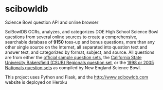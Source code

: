 # scibowldb
Science Bowl question API and online browser

SciBowlDB OCRs, analyzes, and categorizes DOE High School Science Bowl questions from several online sources to create a comprehensive, searchable database of __9150__ toss-up and bonus questions, more than any other single source on the Internet, all separated into question text and answer text, and categorized by format, subject, and source. All questions are from either the [official sample question sets](https://science.energy.gov/wdts/nsb/regional-competitions/resources/hs-sample-questions/), the [California State University Bakersfield (CSUB) Regionals question set](http://www.cs.csubak.edu/ScienceBowl/), or the [1998 or 2005 Nationals question sets](http://students.brown.edu/Brown_University_Science_Bowl/practice.html) as compiled by New England Science Bowl.

This project uses Python and Flask, and the http://www.scibowldb.com website is deployed on Heroku
